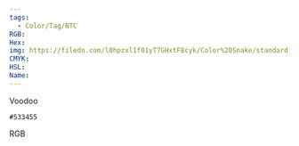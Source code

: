 ```yaml
---
tags:
  - Color/Tag/NTC
RGB:
Hex:
img: https://filedn.com/l0hpzxl1f01yT7GHxtF8cyk/Color%20Snake/standard_csv_to_svg/%23/533455.svg
CMYK:
HSL:
Name:
---
```

Voodoo
```palette
#533455
```
RGB
